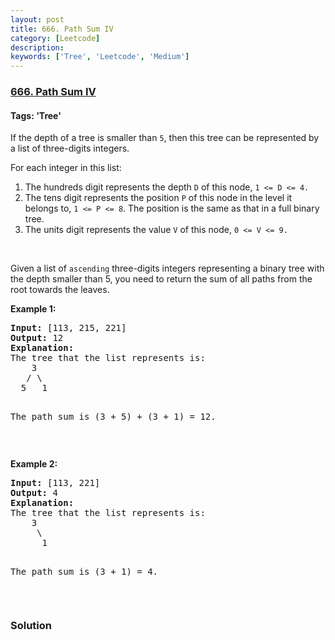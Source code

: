 ```yaml
---
layout: post
title: 666. Path Sum IV
category: [Leetcode]
description: 
keywords: ['Tree', 'Leetcode', 'Medium']
---
```

### [666. Path Sum IV](https://leetcode.com/problems/path-sum-iv)

#### Tags: 'Tree'

<div class="content__u3I1 question-content__JfgR"><div><p>If the depth of a tree is smaller than <code>5</code>, then this tree can be represented by a list of three-digits integers.</p>
<p>For each integer in this list:</p>
<ol>
<li>The hundreds digit represents the depth <code>D</code> of this node, <code>1 &lt;= D &lt;= 4.</code></li>
<li>The tens digit represents the position <code>P</code> of this node in the level it belongs to, <code>1 &lt;= P &lt;= 8</code>. The position is the same as that in a full binary tree.</li>
<li>The units digit represents the value <code>V</code> of this node, <code>0 &lt;= V &lt;= 9.</code></li>
</ol>
<p> </p>
<p>Given a list of <code>ascending</code> three-digits integers representing a binary tree with the depth smaller than 5, you need to return the sum of all paths from the root towards the leaves.</p>
<p><b>Example 1:</b></p>
<pre><b>Input:</b> [113, 215, 221]
<b>Output:</b> 12
<b>Explanation:</b> 
The tree that the list represents is:
    3
   / \
  5   1

The path sum is (3 + 5) + (3 + 1) = 12.
</pre>
<p> </p>
<p><b>Example 2:</b></p>
<pre><b>Input:</b> [113, 221]
<b>Output:</b> 4
<b>Explanation:</b> 
The tree that the list represents is: 
    3
     \
      1

The path sum is (3 + 1) = 4.
</pre>
<p> </p>
</div></div>

### Solution
